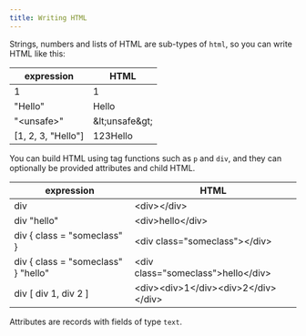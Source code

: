 ```yaml
---
title: Writing HTML
---
```


Strings, numbers and lists of HTML are sub-types of `html`,
so you can write HTML like this:

| expression | HTML |
| ---------- | ---- |
| 1 | 1 |
| "Hello" | Hello |
| "&lt;unsafe&gt;" | &amp;lt;unsafe&amp;gt; |
| [1, 2, 3, "Hello"] | 123Hello |


You can build HTML using tag functions such as `p` and `div`, and they
can optionally be provided attributes and child HTML.

| expression | HTML |
| ---------- | ---- |
| div | &lt;div&gt;&lt;/div&gt; |
| div "hello" | &lt;div&gt;hello&lt;/div&gt; |
| div { class = "someclass" } | &lt;div class="someclass"&gt;&lt;/div&gt; |
| div { class = "someclass" } "hello" | &lt;div class="someclass"&gt;hello&lt;/div&gt; |
| div [ div 1, div 2 ] | &lt;div&gt;&lt;div&gt;1&lt;/div&gt;&lt;div&gt;2&lt;/div&gt;&lt;/div&gt; |

Attributes are records with fields of type `text`.
